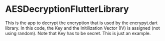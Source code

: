 # AESDecryptionFlutterLibrary
This is the app to decrypt the encryption that is used by the encrypyt.dart library. In this code, the Key and the Initilization Vector (IV)
is assigned (not using random). Note that Key has to be secret. This is just an example.
